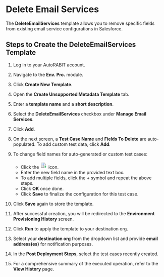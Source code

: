 # Delete Email Services

The **DeleteEmailServices** template allows you to remove specific fields from existing email service configurations in Salesforce.

## Steps to Create the DeleteEmailServices Template

1. Log in to your AutoRABIT account.
2. Navigate to the **Env. Pro.** module.
3. Click **Create New Template**.
4. Open the **Create Unsupported Metadata Template** tab.
5. Enter a **template name** and a **short description**.
6. Select the **DeleteEmailServices** checkbox under **Manage Email Services**.
7. Click **Add**.

8. On the next screen, a **Test Case Name** and **Fields To Delete** are auto-populated. To add custom test data, click **Add**.

9. To change field names for auto-generated or custom test cases:
   - Click the ![Edit Field Icon](../../../../../../.gitbook/assets/image%20(75).png) icon.
   - Enter the new field name in the provided text box.
   - To add multiple fields, click the **+** symbol and repeat the above steps.
   - Click **OK** once done.
   - Click **Save** to finalize the configuration for this test case.

10. Click **Save** again to store the template.
11. After successful creation, you will be redirected to the **Environment Provisioning History** screen.
12. Click **Run** to apply the template to your destination org.
13. Select your **destination org** from the dropdown list and provide **email address(es)** for notification purposes.
14. In the **Post Deployment Steps**, select the test cases recently created.
15. For a comprehensive summary of the executed operation, refer to the **View History** page.
